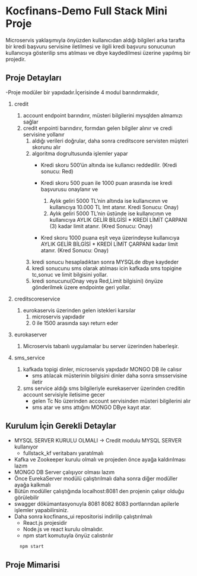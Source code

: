 # Kocfinans-Demo Full Stack Mini Proje
Microservis yaklaşımıyla önyüzden kullanıcıdan aldığı bilgileri arka tarafta bir kredi başvuru 
servisine iletilmesi ve ilgili kredi başvuru sonucunun 
kullanıcıya gösterilip sms atılması ve dbye kaydedilmesi üzerine yapılmış bir projedir.

## Proje Detayları
-Proje modüler bir yapıdadır.İçerisinde 4 modul barındırmakdır,
1. credit
   1. account endpoint barındırır, müsteri bilgilerini mysqlden almamızı sağlar
   2. credit enpointi barındırır, formdan gelen bilgiler alınır ve credi servisine yollanır
      1. aldığı verileri doğrular, daha sonra creditscore servisten müşteri skorunu alır
      2. algoritma dogrultusunda işlemler yapar
          * Kredi skoru 500’ün altında ise kullanıcı reddedilir. (Kredi sonucu: Red)
          * Kredi skoru 500 puan ile 1000 puan arasında ise kredi başvurusu onaylanır ve
              1. Aylık geliri 5000 TL’nin altında ise kullanıcının  ve kullanıcıya 10.000 TL lmt atanır.
                  Kredi Sonucu: Onay)
              2. Aylık geliri 5000 TL’nin üstünde ise kullanıcının  ve kullanıcıya  AYLIK GELİR BİLGİSİ *
                  KREDİ LİMİT ÇARPANI (3) kadar limit atanır. (Kred Sonucu: Onay)
                  
          * Kred skoru 1000 puana eşit veya üzerindeyse kullanıcıya AYLIK GELİR BİLGİSİ *
                  KREDİ LİMİT ÇARPANI kadar limit atanır. (Kred Sonucu: Onay)
       1. kredi sonucu hesapladıktan sonra MYSQLde dbye kaydeder
       2. kredi sonucunu sms olarak atılması icin kafkada sms topigine tc,sonuc ve limit bilgisini yollar.
       3. kredi sonucunu(Onay veya Red,Limit bilgisini) önyüze gönderilmek üzere endpointe geri yollar.
2. creditscoreservice
   1. eurokaservis üzerinden gelen istekleri karsılar
      1. microservis yapıdadır
      1. 0 ile 1500 arasında sayı return eder

 
3. eurokaserver
   1. Microservis tabanlı uygulamalar bu server üzerinden haberleşir.
4. sms_service
    1. kafkada topigi dinler, microservis yapıdadır MONGO DB ile calısır
        * sms atılacak müsterinin bilgisini dinler daha sonra smsservisine iletir
    2. sms service aldığı sms bilgileriyle eurekaserver üzerinden creditin account servisiyle iletisime gecer
        * gelen Tc No üzerinden account servisinden müsteri bilgilerini alır
        * sms atar ve sms attığını MONGO DBye kayıt atar.
        
        
## Kurulum İçin Gerekli Detaylar
  * MYSQL SERVER KURULU OLMALI -> Credit modulu MYSQL SERVER kullanıyor 
     * fullstack_kf veritabanı yaratılmalı
  * Kafka ve Zookeeper kurulu olmalı ve projeden önce ayağa kaldırılması lazım
  * MONGO DB Server çalışıyor olması lazım
  * Önce EurekaServer modülü çalıştırılmalı daha sonra diğer modüller ayağa kalkmalı
  * Bütün modüller çalıştığında localhost:8081 den projenin çalışır olduğu görülebilir
  * swagger dökümantasyonuyla 8081 8082 8083 portlarından apilerle işlemler yapabilirsiniz.
  * Daha sonra kocfinans_ui repositorisi indirilip çalıştırılmalı
     * React.js projesidir
     * Node.js ve react kurulu olmalıdır.
     * npm start komutuyla önyüz calıstırılır
    ```javascript
      npm start
      ```
      
## Proje Mimarisi

